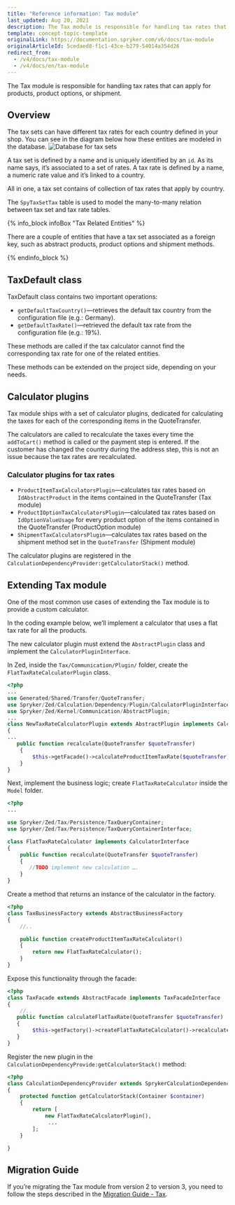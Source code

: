 ```yaml
---
title: "Reference information: Tax module"
last_updated: Aug 20, 2021
description: The Tax module is responsible for handling tax rates that can apply for products, product options, or shipment
template: concept-topic-template
originalLink: https://documentation.spryker.com/v6/docs/tax-module
originalArticleId: 5cedaed8-f1c1-43ce-b279-54014a354d26
redirect_from:
  - /v4/docs/tax-module
  - /v4/docs/en/tax-module
---
```



The Tax module is responsible for handling tax rates that can apply for products, product options, or shipment.

## Overview

The tax sets can have different tax rates for each country defined in your shop. You can see in the diagram below how these entities are modeled in the database.
![Database for tax sets](https://spryker.s3.eu-central-1.amazonaws.com/docs/Features/Tax/Tax+Version+1.0/tax.png)

A tax set is defined by a name and is uniquely identified by an `id`. As its name says, it’s associated to a set of rates. A tax rate is defined by a name, a numeric rate value and it’s linked to a country.

All in one, a tax set contains of collection of tax rates that apply by country.

The `SpyTaxSetTax` table is used to model the many-to-many relation between tax set and tax rate tables.

{% info_block infoBox "Tax Related Entities" %}

There are a couple of entities that have a tax set associated as a foreign key, such as abstract products, product options and shipment methods.

{% endinfo_block %}


## TaxDefault class

TaxDefault class contains two important operations:

* `getDefaultTaxCountry()`—retrieves the default tax country from the configuration file (e.g.: Germany).
* `getDefaultTaxRate()`—retrieved the default tax rate from the configuration file (e.g.: 19%).

These methods are called if the tax calculator cannot find the corresponding tax rate for one of the related entities.

These methods can be extended on the project side, depending on your needs.

## Calculator plugins

Tax module ships with a set of calculator plugins, dedicated for calculating the taxes for each of the corresponding items in the QuoteTransfer.

The calculators are called to recalculate the taxes every time the `addToCart()` method is called or the payment step is entered. If the customer has changed the country during the address step, this is not an issue because the tax rates are recalculated.

### Calculator plugins for tax rates

* `ProductItemTaxCalculatorsPlugin`—calculates tax rates based on `IdAbstractProduct` in the items contained in the QuoteTransfer (Tax module)
* `ProductIOptionTaxCalculatorsPlugin`—calculated tax rates based on `IdOptionValueUsage` for every product option of the items contained in the QuoteTransfer (ProductOption module)
* `ShipmentTaxCalculatorsPlugin`—calculates tax rates based on the shipment method set in the `QuoteTransfer` (Shipment module)

The calculator plugins are registered in the `CalculationDependencyProvider:getCalculatorStack()` method.

## Extending Tax module

One of the most common use cases of extending the Tax module is to provide a custom calculator.

In the coding example below, we’ll implement a calculator that uses a flat tax rate for all the products.

The new calculator plugin must extend the `AbstractPlugin` class and implement the `CalculatorPluginInterface`.

In Zed, inside the `Tax/Communication/Plugin/` folder, create the `FlatTaxRateCalculatorPlugin` class.

```php
<?php
...
use Generated/Shared/Transfer/QuoteTransfer;
use Spryker/Zed/Calculation/Dependency/Plugin/CalculatorPluginInterface;
use Spryker/Zed/Kernel/Communication/AbstractPlugin;
...
class NewTaxRateCalculatorPlugin extends AbstractPlugin implements CalculatorPluginInterface
{
...
   public function recalculate(QuoteTransfer $quoteTransfer)
    {
        $this->getFacade()->calculateProductItemTaxRate($quoteTransfer);
    }
}
```

Next, implement the business logic; create `FlatTaxRateCalculator` inside the `Model` folder.

```php
<?php
...

use Spryker/Zed/Tax/Persistence/TaxQueryContainer;
use Spryker/Zed/Tax/Persistence/TaxQueryContainerInterface;

class FlatTaxRateCalculator implements CalculatorInterface
{
    public function recalculate(QuoteTransfer $quoteTransfer)
    {
       //TODO implement new calculation ….
    }
}
```

Create a method that returns an instance of the calculator in the factory.

```php
<?php
class TaxBusinessFactory extends AbstractBusinessFactory
{
    //..

    public function createProductItemTaxRateCalculator()
    {
        return new FlatTaxRateCalculator();
    }
}
```

Expose this functionality through the facade:

```php
<?php
class TaxFacade extends AbstractFacade implements TaxFacadeInterface
{
    //..
   public function calculateFlatTaxRate(QuoteTransfer $quoteTransfer)
   {
        $this->getFactory()->createFlatTaxRateCalculator()->recalculate($quoteTransfer);
   }
}
```

Register the new plugin in the `CalculationDependencyProvide:getCalculatorStack()` method:

```php
<?php
class CalculationDependencyProvider extends SprykerCalculationDependencyProvider
{
    protected function getCalculatorStack(Container $container)
    {
        return [
            new FlatTaxRateCalculatorPlugin(),
             ...
        ];
    }

}
```

## Migration Guide
If you’re migrating the Tax module from version 2 to version 3, you need to follow the steps described in the [Migration Guide - Tax](https://docs.spryker.com/docs/scos/dev/module-migration-guides/migration-guide-tax.html).
